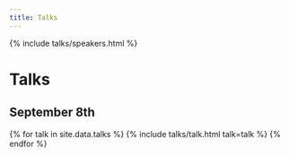 ```yaml
---
title: Talks
---
```


{% include talks/speakers.html %}

<div class="limit limit--top-margin">

  <div class="talks-intro">
    <h1 class="talks-intro__title">
      Talks
    </h1>
  </div>

  <div class="talks-intro">
    <h2 class="talks-intro__date">
      September 8th
    </h2>
  </div>

  {% for talk in site.data.talks %}
    {% include talks/talk.html talk=talk %}
  {% endfor %}

</div>
